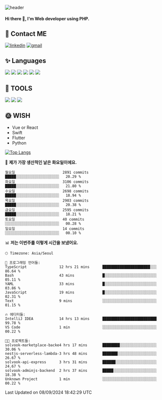 ![header](https://capsule-render.vercel.app/api?type=waving&color=auto&height=300&section=header&text=Elin&fontSize=90&animation=twinkling)

#### Hi there 👋, I'm <b>Web developer</b> using PHP. ####

<!--
- 🔭 I’m currently working on Uniwill
- 🌱 I’m currently learning Vue or React or Python.
-->

<!---#### I am PHP developer --->

## 💌 Contact ME ###
[<img src='https://img.shields.io/badge/-EunjiKo-%230A66C2?style=flat-square&logo=LinkedIn&logoColor=white' alt='linkedin'>](https://www.linkedin.com/in/https://www.linkedin.com/in/eunji-ko-00a907164//)  [<img src='https://img.shields.io/badge/-einee214%40gmail.com-%23EA4335?style=flat-square&logo=Gmail&logoColor=white' alt='gmail'>](einee214@gmail.com)  


## ✨ Languages
<img src='https://img.shields.io/badge/-PHP-%23777BB4?style=for-the-badge&logo=PHP&logoColor=white'> <img src='https://img.shields.io/badge/-Laravel-%23FF2D20?style=for-the-badge&logo=Laravel&logoColor=white'> <img src='https://img.shields.io/badge/Jquery-%230769AD?style=for-the-badge&logo=Jquery&logoColor=white'> <img src='https://img.shields.io/badge/CSS3-%231572B6?style=for-the-badge&logo=CSS3&logoColor=white'> <img src='https://img.shields.io/badge/Bootstrap-%237952B3?style=for-the-badge&logo=Bootstrap&logoColor=white' > <img src='https://img.shields.io/badge/MySQL-%234479A1?style=for-the-badge&logo=MySQL&logoColor=white' >

## 🌷 TOOLS
<img src='https://img.shields.io/badge/PHPSTORM-%23000000?style=for-the-badge&logo=PhpStorm&logoColor=white' > <img src='https://img.shields.io/badge/GitLab-%23FCA121?style=for-the-badge&logo=GitLab&logoColor=white' > <img src='https://img.shields.io/badge/GitHub-%23181717?style=for-the-badge&logo=GitHub&logoColor=white'>


## 🌞 WISH
- Vue or React
- Swift
- Flutter
- Python


[![Top Langs](https://github-readme-stats.vercel.app/api/top-langs/?username=ein214&layout=compact)](https://github.com/anuraghazra/github-readme-stats)

<!--START_SECTION:waka-->
📅 **제가 가장 생산적인 날은 화요일이에요.** 

```text
월요일                      2891 commits        █████░░░░░░░░░░░░░░░░░░░░   20.29 % 
화요일                      3106 commits        █████░░░░░░░░░░░░░░░░░░░░   21.80 % 
수요일                      2698 commits        █████░░░░░░░░░░░░░░░░░░░░   18.94 % 
목요일                      2903 commits        █████░░░░░░░░░░░░░░░░░░░░   20.38 % 
금요일                      2595 commits        █████░░░░░░░░░░░░░░░░░░░░   18.21 % 
토요일                      40 commits          ░░░░░░░░░░░░░░░░░░░░░░░░░   00.28 % 
일요일                      14 commits          ░░░░░░░░░░░░░░░░░░░░░░░░░   00.10 % 
```


📊 **저는 이번주를 이렇게 시간을 보냈어요.** 

```text
🕑︎ Timezone: Asia/Seoul

💬 프로그래밍 언어들: 
TypeScript               12 hrs 21 mins      ██████████████████████░░░   86.64 % 
Bash                     43 mins             █░░░░░░░░░░░░░░░░░░░░░░░░   05.11 % 
YAML                     33 mins             █░░░░░░░░░░░░░░░░░░░░░░░░   03.86 % 
JavaScript               19 mins             █░░░░░░░░░░░░░░░░░░░░░░░░   02.31 % 
Text                     9 mins              ░░░░░░░░░░░░░░░░░░░░░░░░░   01.15 % 

🔥 에디터들: 
IntelliJ IDEA            14 hrs 13 mins      █████████████████████████   99.78 % 
VS Code                  1 min               ░░░░░░░░░░░░░░░░░░░░░░░░░   00.22 % 

🐱‍💻 프로젝트들: 
solvook-marketplace-backe4 hrs 17 mins       ████████░░░░░░░░░░░░░░░░░   30.06 % 
nestjs-serverless-lambda-3 hrs 48 mins       ███████░░░░░░░░░░░░░░░░░░   26.67 % 
solvook-api-express      3 hrs 31 mins       ██████░░░░░░░░░░░░░░░░░░░   24.67 % 
solvook-adminjs-backend  2 hrs 37 mins       █████░░░░░░░░░░░░░░░░░░░░   18.38 % 
Unknown Project          1 min               ░░░░░░░░░░░░░░░░░░░░░░░░░   00.22 % 
```


 Last Updated on 08/09/2024 18:42:29 UTC
<!--END_SECTION:waka-->

<!---![GitHub stats](https://github-readme-stats.vercel.app/api?username=ein214&show_icons=true&theme=dracula)  --->




